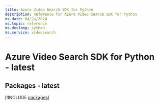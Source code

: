 ```yaml
---
title: Azure Video Search SDK for Python
description: Reference for Azure Video Search SDK for Python
ms.date: 04/24/2024
ms.topic: reference
ms.devlang: python
ms.service: videosearch
---
```

# Azure Video Search SDK for Python - latest
## Packages - latest
[!INCLUDE [packages](video-search-index.md)]